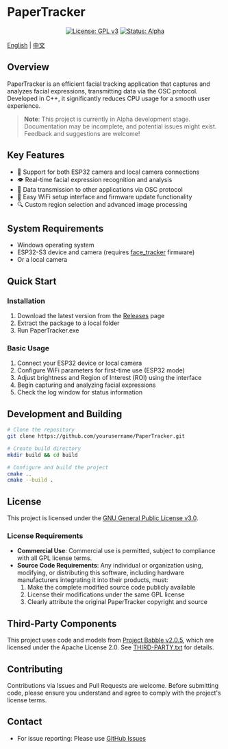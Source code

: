 # PaperTracker

<div align="center">

[![License: GPL v3](https://img.shields.io/badge/License-GPLv3-blue.svg)](https://www.gnu.org/licenses/gpl-3.0)
[![Status: Alpha](https://img.shields.io/badge/Status-Alpha-yellow.svg)]()

</div>


[English](README.md) | [中文](README_zh.md)


## Overview

PaperTracker is an efficient facial tracking application that captures and analyzes facial expressions, transmitting data via the OSC protocol. Developed in C++, it significantly reduces CPU usage for a smooth user experience.

> **Note**: This project is currently in Alpha development stage. Documentation may be incomplete, and potential issues might exist. Feedback and suggestions are welcome!

## Key Features

- 🎥 Support for both ESP32 camera and local camera connections
- 👁️ Real-time facial expression recognition and analysis
- 📡 Data transmission to other applications via OSC protocol
- 📱 Easy WiFi setup interface and firmware update functionality
- 🔍 Custom region selection and advanced image processing

## System Requirements

- Windows operating system
- ESP32-S3 device and camera (requires [face_tracker](https://github.com/paper-tei/face_tracker) firmware)
- Or a local camera

## Quick Start

### Installation

1. Download the latest version from the [Releases](../../releases) page
2. Extract the package to a local folder
3. Run PaperTracker.exe

### Basic Usage

1. Connect your ESP32 device or local camera
2. Configure WiFi parameters for first-time use (ESP32 mode)
3. Adjust brightness and Region of Interest (ROI) using the interface
4. Begin capturing and analyzing facial expressions
5. Check the log window for status information

## Development and Building

```bash
# Clone the repository
git clone https://github.com/yourusername/PaperTracker.git

# Create build directory
mkdir build && cd build

# Configure and build the project
cmake ..
cmake --build .
```

## License

This project is licensed under the [GNU General Public License v3.0](LICENSE).

### License Requirements

- **Commercial Use**: Commercial use is permitted, subject to compliance with all GPL license terms.
- **Source Code Requirements**: Any individual or organization using, modifying, or distributing this software, including hardware manufacturers integrating it into their products, must:
  1. Make the complete modified source code publicly available
  2. License their modifications under the same GPL license
  3. Clearly attribute the original PaperTracker copyright and source

## Third-Party Components

This project uses code and models from [Project Babble v2.0.5](https://github.com/Project-Babble/ProjectBabble), which are licensed under the Apache License 2.0. See [THIRD-PARTY.txt](THIRD-PARTY.txt) for details.

## Contributing

Contributions via Issues and Pull Requests are welcome. Before submitting code, please ensure you understand and agree to comply with the project's license terms.

## Contact

- For issue reporting: Please use [GitHub Issues](../../issues)
